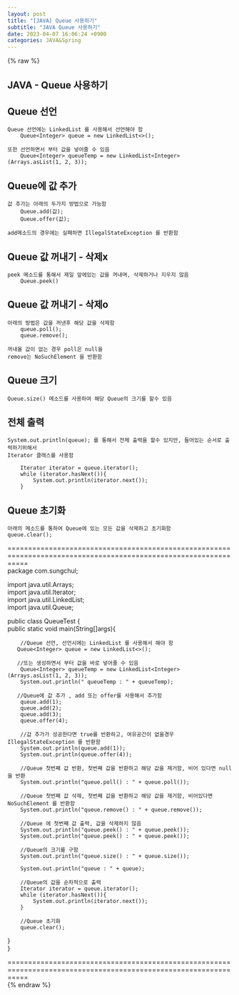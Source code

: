 ```yaml
---  
layout: post  
title: "[JAVA] Queue 사용하기"  
subtitle: "JAVA Queue 사용하기"  
date: 2023-04-07 16:06:24 +0900  
categories: JAVA&Spring  
---  
```

{% raw %}  
## JAVA - Queue 사용하기  
  
## Queue 선언  
	Queue 선언에는 LinkedList 를 사용해서 선언해야 함  
		Queue<Integer> queue = new LinkedList<>();  
  
	또한 선언하면서 부터 값을 넣어줄 수 있음  
		Queue<Integer> queueTemp = new LinkedList<Integer>(Arrays.asList(1, 2, 3));  
  
## Queue에 값 추가  
	값 추가는 아래의 두가지 방법으로 가능함  
		Queue.add(값);  
		Queue.offer(값);  
  
	add메소드의 경우에는 실패하면 IllegalStateException 를 반환함  
  
## Queue 값 꺼내기 - 삭제x  
  
	peek 메소드를 통해서 제일 앞에있는 값을 꺼내며, 삭제하거나 지우지 않음  
		Queue.peek()  
  
## Queue 값 꺼내기 - 삭제o  
	아래의 방법은 값을 꺼낸후 해당 값을 삭제함  
		queue.poll();  
		queue.remove();  
  
	꺼내올 값이 없는 경우 poll은 null을  
	remove는 NoSuchElement 을 반환함  
  
## Queue 크기  
	Queue.size() 메소드를 사용하여 해당 Queue의 크기를 할수 있음  
  
## 전체 출력  
  
	System.out.println(queue); 를 통해서 전체 출력을 할수 있지만, 들어있는 순서로 출력하기위해서  
	Iterator 클래스를 사용함  
  
		Iterator iterator = queue.iterator();  
		while (iterator.hasNext()){  
			System.out.println(iterator.next());  
		}  
  
## Queue 초기화  
	아래의 메소드를 통하여 Queue에 있는 모든 값을 삭제하고 초기화함  
	queue.clear();  
  
=================================================================================================================  
package com.sungchul;  
  
import java.util.Arrays;  
import java.util.Iterator;  
import java.util.LinkedList;  
import java.util.Queue;  
  
public class QueueTest {  
    public static void main(String[]args){  
  
        //Queue 선언, 선언시에는 LinkedList 를 사용해서 해야 함  
       Queue<Integer> queue = new LinkedList<>();  
  
       //또는 생성하면서 부터 값을 바로 넣어줄 수 있음  
        Queue<Integer> queueTemp = new LinkedList<Integer>(Arrays.asList(1, 2, 3));  
        System.out.println(" queueTemp : " + queueTemp);  
  
       //Queue에 값 추가 , add 또는 offer를 사용해서 추가함  
        queue.add(1);  
        queue.add(2);  
        queue.add(3);  
        queue.offer(4);  
  
        //값 추가가 성공한다면 true를 반환하고, 여유공간이 없을경우 IllegalStateException 를 반환함  
        System.out.println(queue.add(1));  
        System.out.println(queue.offer(4));  
  
        //Queue 첫번째 값 반환, 첫번째 값을 반환하고 해당 값을 제거함, 비어 있다면 null 을 반환  
        System.out.println("queue.poll() : " + queue.poll());  
  
        //Queue 첫번째 값 삭제, 첫번째 값을 반환하고 해당 값을 제거함, 비어있다면 NoSuchElement 를 반환함  
        System.out.println("queue.remove() : " + queue.remove());  
  
        //Queue 에 첫번째 값 출력, 값을 삭제하지 않음  
        System.out.println("queue.peek() : " + queue.peek());  
        System.out.println("queue.peek() : " + queue.peek());  
  
        //Queue의 크기를 구함  
        System.out.println("queue.size() : " + queue.size());  
  
        System.out.println("queue : " + queue);  
  
        //Queue의 값을 순차적으로 출력  
        Iterator iterator = queue.iterator();  
        while (iterator.hasNext()){  
            System.out.println(iterator.next());  
        }  
  
        //Queue 초기화  
        queue.clear();  
  
   }  
}  
  
=================================================================================================================  
{% endraw %}